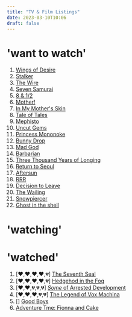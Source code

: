 ```yaml
---
title: "TV & Film Listings"
date: 2023-03-10T10:06
draft: false
---
```


# 'want to watch'
1. [Wings of Desire](https://letterboxd.com/film/wings-of-desire/)
2. [Stalker](https://letterboxd.com/film/stalker/)
3. [The Wire](https://www.imdb.com/title/tt0306414/)
4. [Seven Samurai](https://letterboxd.com/film/seven-samurai/)
5. [8 & 1/2](https://letterboxd.com/film/8-half/)
6. [Mother!](https://letterboxd.com/film/mother-2017/)
7. [In My Mother's Skin](https://letterboxd.com/film/in-my-mothers-skin/)
8. [Tale of Tales](https://letterboxd.com/film/tale-of-tales-2015/)
9. [Mephisto](https://letterboxd.com/film/mephisto/)
10. [Uncut Gems](https://letterboxd.com/film/uncut-gems/)
11. [Princess Mononoke](https://letterboxd.com/film/princess-mononoke/)
12. [Bunny Drop](https://myanimelist.net/anime/10162/Usagi_Drop)
13. [Mad God](https://letterboxd.com/film/mad-god/)
14. [Barbarian](https://letterboxd.com/film/barbarian-2022/)
15. [Three Thousand Years of Longing](https://letterboxd.com/film/three-thousand-years-of-longing/)
16. [Return to Seoul](https://letterboxd.com/film/return-to-seoul/)
17. [Aftersun](https://letterboxd.com/film/aftersun/)
18. [RRR](https://letterboxd.com/film/rrr/)
19. [Decision to Leave](https://letterboxd.com/film/decision-to-leave/)
20. [The Wailing](https://letterboxd.com/film/the-wailing/)
21. [Snowpiercer](https://letterboxd.com/film/snowpiercer/)
22. [Ghost in the shell](https://letterboxd.com/film/ghost-in-the-shell/)

# 'watching'

# 'watched'
1. [:heart:,:heart:,:heart:,:heart:,:broken_heart:] [The Seventh Seal](https://letterboxd.com/film/the-seventh-seal/)
2. [:heart:,:heart:,:heart:,:heart:,:broken_heart:] [Hedgehod in the Fog](https://letterboxd.com/film/hedgehog-in-the-fog/)
3. [:heart:,:heart:,:broken_heart:,:broken_heart:,:broken_heart:] [*Some* of Arrested Development](https://www.imdb.com/title/tt0367279/)
4. [:heart:,:heart:,:heart:,:broken_heart:,:broken_heart:] [The Legend of Vox Machina](https://www.imdb.com/title/tt11247158/)
5. [] [Good Boys](https://letterboxd.com/film/good-boys-2019/)
6. [Adventure Tme: Fionna and Cake](https://en.wikipedia.org/wiki/Adventure_Time:_Fionna_and_Cake)
